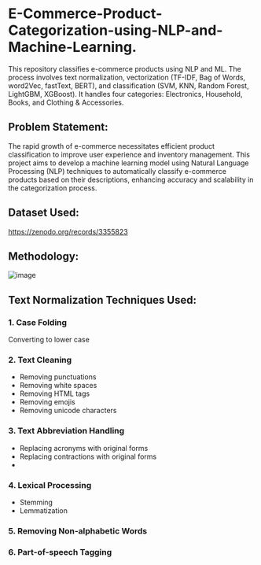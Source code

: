 # E-Commerce-Product-Categorization-using-NLP-and-Machine-Learning.

This repository classifies e-commerce products using NLP and ML. The process involves text normalization, vectorization (TF-IDF, Bag of Words, word2Vec, fastText, BERT), and classification (SVM, KNN, Random Forest, LightGBM, XGBoost). It handles four categories: Electronics, Household, Books, and Clothing & Accessories.

## Problem Statement:
The rapid growth of e-commerce necessitates efficient product classification to improve user experience and inventory management. This project aims to develop a machine learning model using Natural Language Processing (NLP) techniques to automatically classify e-commerce products based on their descriptions, enhancing accuracy and scalability in the categorization process.

## Dataset Used:
https://zenodo.org/records/3355823

## Methodology:
![image](https://github.com/Akshayaa-bk/E-Commerce-Product-Categorization-using-NLP-and-Machine-Learning./assets/116330039/02a0d96c-6c06-4576-8f1b-6fa86292492a)

## Text Normalization Techniques Used:

### 1. Case Folding
Converting to lower case

### 2. Text Cleaning
- Removing punctuations
- Removing white spaces
- Removing HTML tags
- Removing emojis
- Removing unicode characters

### 3. Text Abbreviation Handling
- Replacing acronyms with original forms
- Replacing contractions with original forms
- 
### 4. Lexical Processing
- Stemming
- Lemmatization

### 5. Removing Non-alphabetic Words

### 6. Part-of-speech Tagging





